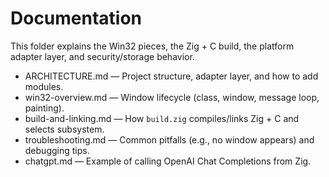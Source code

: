 Documentation
=============

This folder explains the Win32 pieces, the Zig + C build, the platform adapter layer, and security/storage behavior.

- ARCHITECTURE.md — Project structure, adapter layer, and how to add modules.
- win32-overview.md — Window lifecycle (class, window, message loop, painting).
- build-and-linking.md — How `build.zig` compiles/links Zig + C and selects subsystem.
- troubleshooting.md — Common pitfalls (e.g., no window appears) and debugging tips.
- chatgpt.md — Example of calling OpenAI Chat Completions from Zig.

